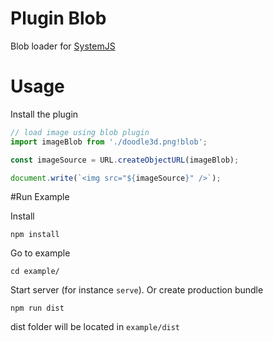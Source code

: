 # Plugin Blob
Blob loader for [SystemJS](https://github.com/systemjs/systemjs)
# Usage
Install the plugin

```javascript
// load image using blob plugin
import imageBlob from './doodle3d.png!blob';

const imageSource = URL.createObjectURL(imageBlob);

document.write(`<img src="${imageSource}" />`);
```

#Run Example

Install

```npm install```

Go to example

```cd example/```

Start server (for instance `serve`). Or create production bundle

```npm run dist```

dist folder will be located in `example/dist`

